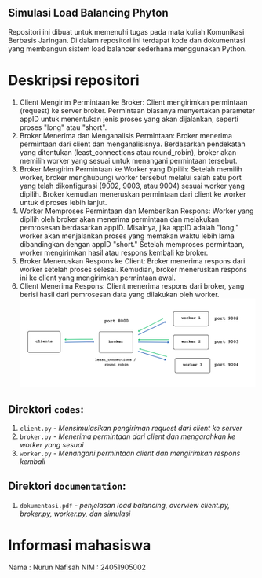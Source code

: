 Simulasi Load Balancing Phyton
---
Repositori ini dibuat untuk memenuhi tugas pada mata kuliah Komunikasi Berbasis Jaringan. Di dalam repositori ini terdapat kode dan dokumentasi yang membangun sistem load balancer sederhana menggunakan Python.

# Deskripsi repositori
1. Client Mengirim Permintaan ke Broker:
Client mengirimkan permintaan (request) ke server broker. Permintaan biasanya menyertakan parameter appID untuk menentukan jenis proses yang akan dijalankan, seperti proses "long" atau "short".
2. Broker Menerima dan Menganalisis Permintaan:
Broker menerima permintaan dari client dan menganalisisnya. Berdasarkan pendekatan yang ditentukan (least_connections atau round_robin), broker akan memilih worker yang sesuai untuk menangani permintaan tersebut.
3. Broker Mengirim Permintaan ke Worker yang Dipilih:
Setelah memilih worker, broker menghubungi worker tersebut melalui salah satu port yang telah dikonfigurasi (9002, 9003, atau 9004) sesuai worker yang dipilih. Broker kemudian meneruskan permintaan dari client ke worker untuk diproses lebih lanjut.
4. Worker Memproses Permintaan dan Memberikan Respons:
Worker yang dipilih oleh broker akan menerima permintaan dan melakukan pemrosesan berdasarkan appID. Misalnya, jika appID adalah "long," worker akan menjalankan proses yang memakan waktu lebih lama dibandingkan dengan appID "short."
Setelah memproses permintaan, worker mengirimkan hasil atau respons kembali ke broker.
5. Broker Meneruskan Respons ke Client:
Broker menerima respons dari worker setelah proses selesai. Kemudian, broker meneruskan respons ini ke client yang mengirimkan permintaan awal.
6. Client Menerima Respons:
Client menerima respons dari broker, yang berisi hasil dari pemrosesan data yang dilakukan oleh worker.
![flowchart](images/flowchart.png)

## Direktori `codes`:
1. `client.py` - *Mensimulasikan pengiriman request dari client ke server*
2. `broker.py` - *Menerima permintaan dari client dan mengarahkan ke worker yang sesuai*
3. `worker.py` - *Menangani permintaan client dan mengirimkan respons kembali*

## Direktori `documentation`:
1. `dokumentasi.pdf` - *penjelasan load balancing, overview client.py, broker.py, worker.py, dan simulasi*

# Informasi mahasiswa
Nama : Nurun Nafisah
NIM  : 24051905002